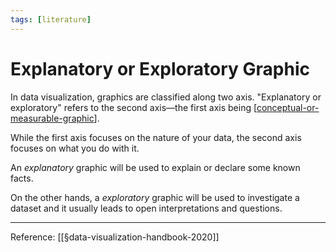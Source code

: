 ```yaml
---
tags: [literature]
---
```


# Explanatory or Exploratory Graphic

In data visualization, graphics are classified along two axis. "Explanatory or exploratory" refers to the second axis—the first axis being [[conceptual-or-measurable-graphic]].

While the first axis focuses on the nature of your data, the second axis focuses on what you do with it. 

An *explanatory* graphic will be used to explain or declare some known facts. 

On the other hands, a *exploratory* graphic will be used to investigate a dataset and it usually leads to open interpretations and questions.

---
Reference: [[§data-visualization-handbook-2020]]

[//begin]: # "Autogenerated link references for markdown compatibility"
[conceptual-or-measurable-graphic]: conceptual-or-measurable-graphic "Conceptual Or Measurable Graphic"
[//end]: # "Autogenerated link references"